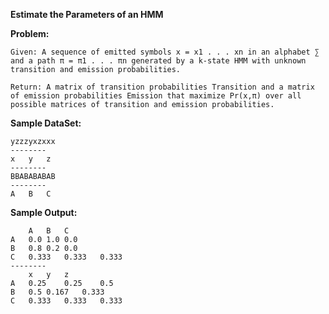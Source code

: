 **Estimate the Parameters of an HMM**

**Problem:**
	
	Given: A sequence of emitted symbols x = x1 . . . xn in an alphabet ∑ and a path π = π1 . . . πn generated by a k-state HMM with unknown transition and emission probabilities.

	Return: A matrix of transition probabilities Transition and a matrix of emission probabilities Emission that maximize Pr(x,π) over all possible matrices of transition and emission probabilities.
	
**Sample DataSet:**
	
	yzzzyxzxxx
	--------
	x   y   z
	--------
	BBABABABAB
	--------
	A   B   C

**Sample Output:**
	
		A   B   C
	A   0.0 1.0 0.0
	B   0.8 0.2 0.0
	C   0.333   0.333   0.333
	--------
		x   y   z
	A   0.25    0.25    0.5
	B   0.5 0.167   0.333
	C   0.333   0.333   0.333
